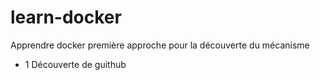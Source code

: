 # learn-docker
Apprendre docker première approche pour la découverte du mécanisme
- 1 Découverte de guithub
